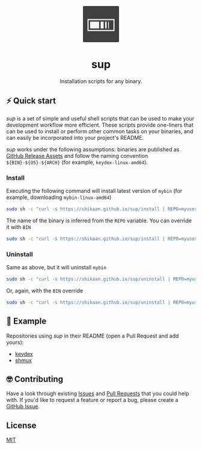 
<p align="center">
  <img width="96" height="96" src="./docs/96x96.png" alt="logo">
</p>

<h1 align="center">sup</h1>

<p align="center">
Installation scripts for any binary.
</p>

## ⚡️ Quick start

_sup_ is a set of simple and useful shell scripts that can be used to make your development workflow more efficient. These scripts provide one-liners that can be used to install or perform other common tasks on your binaries, and can easily be incorporated into your project's README.

_sup_ works under the following assumptions: binaries are published as [GitHub Release Assets](https://docs.github.com/en/rest/releases/assets?apiVersion=2022-11-28) and follow the naming convention `${BIN}-${OS}-${ARCH}` (for example, `keydex-linux-amd64`).

### Install

Executing the following command will install latest version of `mybin` (for example, downloading `mybin-linux-amd64`)

```sh
sudo sh -c "curl -s https://shikaan.github.io/sup/install | REPO=myuser/mybin sh -"
```

The name of the binary is inferred from the `REPO` variable. You can override it with `BIN`

```sh
sudo sh -c "curl -s https://shikaan.github.io/sup/install | REPO=myuser/myrepo BIN=mybin sh -"
```

### Uninstall

Same as above, but it will uninstall `mybin`

```sh
sudo sh -c "curl -s https://shikaan.github.io/sup/uninstall | REPO=myuser/mybin sh -"
```

Or, again, with the `BIN` override

```sh
sudo sh -c "curl -s https://shikaan.github.io/sup/uninstall | REPO=myuser/myrepo BIN=mybin sh -"
```

## 📝 Example

Repositories using _sup_ in their README (open a Pull Request and add yours):

 * [keydex](http://github.com/shikaan/keydex)
 * [shmux](http://github.com/shikaan/shmux)

## 🤓 Contributing

Have a look through existing [Issues](https://github.com/shikaan/sup/issues) and [Pull Requests](https://github.com/shikaan/sup/pulls) that you could help with. If you'd like to request a feature or report a bug, please create a [GitHub Issue](https://github.com/shikaan/sup/issues).

## License

[MIT](./LICENSE)
